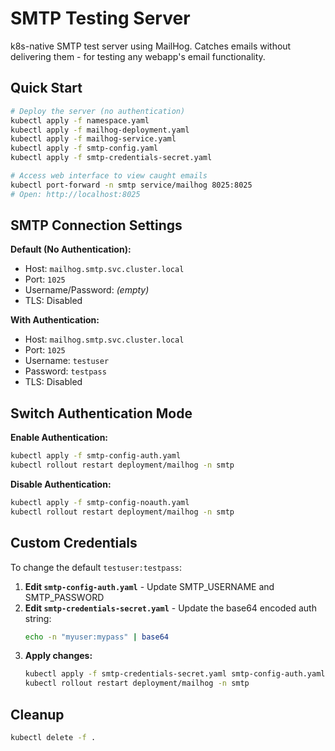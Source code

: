 # SMTP Testing Server

k8s-native SMTP test server using MailHog. Catches emails without delivering them - for testing any webapp's email functionality.

## Quick Start

```bash
# Deploy the server (no authentication)
kubectl apply -f namespace.yaml
kubectl apply -f mailhog-deployment.yaml
kubectl apply -f mailhog-service.yaml
kubectl apply -f smtp-config.yaml
kubectl apply -f smtp-credentials-secret.yaml

# Access web interface to view caught emails
kubectl port-forward -n smtp service/mailhog 8025:8025
# Open: http://localhost:8025
```

## SMTP Connection Settings

**Default (No Authentication):**
- Host: `mailhog.smtp.svc.cluster.local`
- Port: `1025`
- Username/Password: *(empty)*
- TLS: Disabled

**With Authentication:**
- Host: `mailhog.smtp.svc.cluster.local`
- Port: `1025`
- Username: `testuser`
- Password: `testpass`
- TLS: Disabled

## Switch Authentication Mode

**Enable Authentication:**
```bash
kubectl apply -f smtp-config-auth.yaml
kubectl rollout restart deployment/mailhog -n smtp
```

**Disable Authentication:**
```bash
kubectl apply -f smtp-config-noauth.yaml
kubectl rollout restart deployment/mailhog -n smtp
```

## Custom Credentials

To change the default `testuser:testpass`:

1. **Edit `smtp-config-auth.yaml`** - Update SMTP_USERNAME and SMTP_PASSWORD
2. **Edit `smtp-credentials-secret.yaml`** - Update the base64 encoded auth string:
   ```bash
   echo -n "myuser:mypass" | base64
   ```
3. **Apply changes:**
   ```bash
   kubectl apply -f smtp-credentials-secret.yaml smtp-config-auth.yaml
   kubectl rollout restart deployment/mailhog -n smtp
   ```

## Cleanup

```bash
kubectl delete -f .
```
